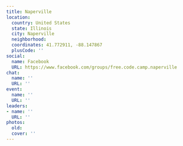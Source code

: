 ```yaml
---
title: Naperville
location:
  country: United States
  state: Illinois
  city: Naperville
  neighborhood: 
  coordinates: 41.772911, -88.147867
  plusCode: ''
social:
  name: Facebook
  URL: https://www.facebook.com/groups/free.code.camp.naperville
chat:
  name: ''
  URL: ''
event:
  name: ''
  URL: ''
leaders:
- name: ''
  URL: ''
photos:
  old: 
  cover: ''
---
```

